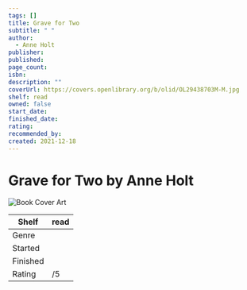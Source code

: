 ```yaml
---
tags: []
title: Grave for Two
subtitle: " "
author:
  - Anne Holt
publisher: 
published: 
page_count: 
isbn: 
description: ""
coverUrl: https://covers.openlibrary.org/b/olid/OL29438703M-M.jpg
shelf: read
owned: false
start_date: 
finished_date: 
rating: 
recommended_by: 
created: 2021-12-18
---
```


# Grave for Two by Anne Holt

![Book Cover Art](https://covers.openlibrary.org/b/olid/OL29438703M-M.jpg)

| Shelf | read |
| --- | --- |
| Genre |  |
| Started |  |
| Finished |  |
| Rating | /5 |

